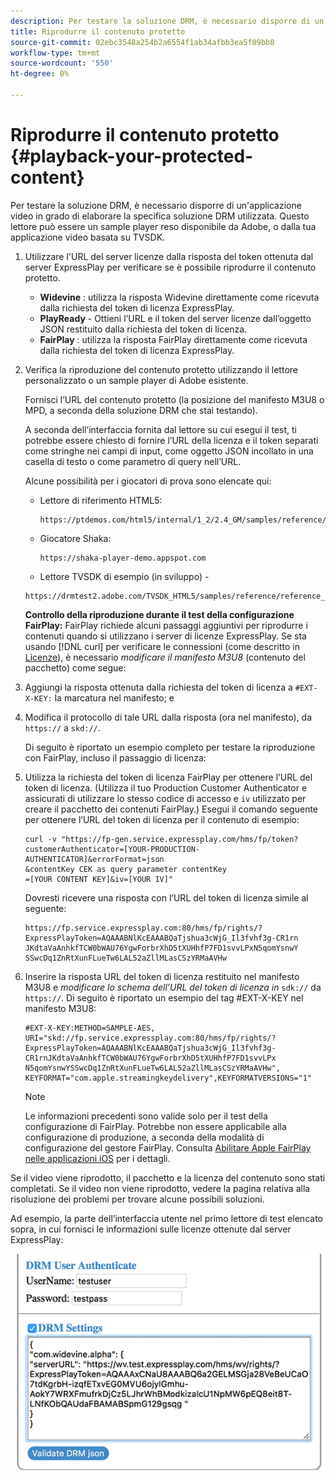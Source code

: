 ```yaml
---
description: Per testare la soluzione DRM, è necessario disporre di un'applicazione video in grado di elaborare la specifica soluzione DRM utilizzata. Questo lettore può essere un sample player reso disponibile da Adobe, o dalla tua applicazione video basata su TVSDK.
title: Riprodurre il contenuto protetto
source-git-commit: 02ebc3548a254b2a6554f1ab34afbb3ea5f09bb8
workflow-type: tm+mt
source-wordcount: '550'
ht-degree: 0%

---
```


# Riprodurre il contenuto protetto {#playback-your-protected-content}

Per testare la soluzione DRM, è necessario disporre di un&#39;applicazione video in grado di elaborare la specifica soluzione DRM utilizzata. Questo lettore può essere un sample player reso disponibile da Adobe, o dalla tua applicazione video basata su TVSDK.

1. Utilizzare l&#39;URL del server licenze dalla risposta del token ottenuta dal server ExpressPlay per verificare se è possibile riprodurre il contenuto protetto.

   * **Widevine** : utilizza la risposta Widevine direttamente come ricevuta dalla richiesta del token di licenza ExpressPlay.
   * **PlayReady** - Ottieni l’URL e il token del server licenze dall’oggetto JSON restituito dalla richiesta del token di licenza.
   * **FairPlay** : utilizza la risposta FairPlay direttamente come ricevuta dalla richiesta del token di licenza ExpressPlay.

1. Verifica la riproduzione del contenuto protetto utilizzando il lettore personalizzato o un sample player di Adobe esistente.

   Fornisci l’URL del contenuto protetto (la posizione del manifesto M3U8 o MPD, a seconda della soluzione DRM che stai testando).

   A seconda dell’interfaccia fornita dal lettore su cui esegui il test, ti potrebbe essere chiesto di fornire l’URL della licenza e il token separati come stringhe nei campi di input, come oggetto JSON incollato in una casella di testo o come parametro di query nell’URL.

   Alcune possibilità per i giocatori di prova sono elencate qui:

   * Lettore di riferimento HTML5:

     ```
     https://ptdemos.com/html5/internal/1_2/2.4_GM/samples/reference/reference_player.html
     ```

   * Giocatore Shaka:

     ```
     https://shaka-player-demo.appspot.com
     ```

   * Lettore TVSDK di esempio (in sviluppo) -

   ```
   https://drmtest2.adobe.com/TVSDK_HTML5/samples/reference/reference_player.html
   ```

   **Controllo della riproduzione durante il test della configurazione FairPlay:** FairPlay richiede alcuni passaggi aggiuntivi per riprodurre i contenuti quando si utilizzano i server di licenze ExpressPlay. Se sta usando [!DNL curl] per verificare le connessioni (come descritto in [Licenze](../../multi-drm-workflows/quick-start/handle-the-licensing.md)), è necessario *modificare il manifesto M3U8* (contenuto del pacchetto) come segue:

1. Aggiungi la risposta ottenuta dalla richiesta del token di licenza a `#EXT-X-KEY:` la marcatura nel manifesto; e
1. Modifica il protocollo di tale URL dalla risposta (ora nel manifesto), da `https://` a `skd://`.

   Di seguito è riportato un esempio completo per testare la riproduzione con FairPlay, incluso il passaggio di licenza:

1. Utilizza la richiesta del token di licenza FairPlay per ottenere l’URL del token di licenza. (Utilizza il tuo Production Customer Authenticator e assicurati di utilizzare lo stesso codice di accesso e `iv` utilizzato per creare il pacchetto dei contenuti FairPlay.) Esegui il comando seguente per ottenere l’URL del token di licenza per il contenuto di esempio:

   ```
   curl -v "https://fp-gen.service.expressplay.com/hms/fp/token? 
   customerAuthenticator=[YOUR-PRODUCTION-AUTHENTICATOR]&errorFormat=json 
   &contentKey CEK as query parameter contentKey 
   =[YOUR CONTENT KEY]&iv=[YOUR IV]"
   ```

   Dovresti ricevere una risposta con l’URL del token di licenza simile al seguente:

   ```
   https://fp.service.expressplay.com:80/hms/fp/rights/? 
   ExpressPlayToken=AQAAABNlKcEAAABQaTjshua3cWjG_Il3fvhf3g-CR1rn 
   JKdtaVaAnhkfTCW0bWAU76YgwForbrXhD5tXUHhfP7FD1svvLPxN5qomYsnwY 
   SSwcDq1ZnRtXunFLueTw6LAL52aZllMLasCSzYRMaAVHw 
   ```

1. Inserire la risposta URL del token di licenza restituito nel manifesto M3U8 e *modificare lo schema dell’URL del token di licenza in* `sdk://` da `https://`. Di seguito è riportato un esempio del tag #EXT-X-KEY nel manifesto M3U8:

   ```
   #EXT-X-KEY:METHOD=SAMPLE-AES, 
   URI="skd://fp.service.expressplay.com:80/hms/fp/rights/? 
   ExpressPlayToken=AQAAABNlKcEAAABQaTjshua3cWjG_Il3fvhf3g- 
   CR1rnJKdtaVaAnhkfTCW0bWAU76YgwForbrXhD5tXUHhfP7FD1svvLPx 
   N5qomYsnwYSSwcDq1ZnRtXunFLueTw6LAL52aZllMLasCSzYRMaAVHw", 
   KEYFORMAT="com.apple.streamingkeydelivery",KEYFORMATVERSIONS="1"
   ```

   >[!NOTE]
   >
   >Le informazioni precedenti sono valide solo per il test della configurazione di FairPlay. Potrebbe non essere applicabile alla configurazione di produzione, a seconda della modalità di configurazione del gestore FairPlay. Consulta [Abilitare Apple FairPlay nelle applicazioni iOS](../../../programming/tvsdk-3x-ios-prog/ios-3x-drm-content-security/ios-3x-apple-fairplay-tvsdk.md) per i dettagli.

Se il video viene riprodotto, il pacchetto e la licenza del contenuto sono stati completati. Se il video non viene riprodotto, vedere la pagina relativa alla risoluzione dei problemi per trovare alcune possibili soluzioni.

<!--<a id="example_603D92A1F3924467B5D66EC862B8F59C"></a>-->

Ad esempio, la parte dell’interfaccia utente nel primo lettore di test elencato sopra, in cui fornisci le informazioni sulle licenze ottenute dal server ExpressPlay:

<!--<a id="fig_zjy_q2c_rw"></a>-->

![](assets/sample-player-drm-settings-web.png)
